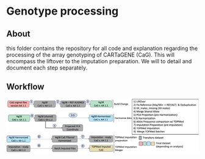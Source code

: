 # Genotype processing 
 
## About
this folder contains the repository for all code and explanation regarding the processing of the array genotyping of CARTaGENE (CaG). This will encompass the liftover to the imputation preparation. We will to detail and document each step separately.

## Workflow
![workflow diagram](workflow.png)
